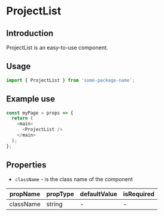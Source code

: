 # ProjectList

<!-- STORY -->

## Introduction

ProjectList is an easy-to-use component.

## Usage

```javascript
import { ProjectList } from 'some-package-name';
```

## Example use

```javascript
const myPage = props => {
  return (
    <main>
      <ProjectList />
    </main>
  );
};
```

## Properties

- `className` - is the class name of the component

| propName  | propType | defaultValue | isRequired |
| --------- | -------- | ------------ | ---------- |
| className | string   | -            | -          |
